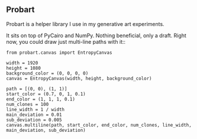 Probart
-------

Probart is a helper library I use in my generative art experiments.

It sits on top of PyCairo and NumPy. Nothing beneficial, only a
draft. Right now, you could draw just multi-line paths with it::

    from probart.canvas import EntropyCanvas
    
    width = 1920
    height = 1080
    background_color = (0, 0, 0, 0)
    canvas = EntropyCanvas(width, height, background_color)
    
    path = [(0, 0), (1, 1)]
    start_color = (0.7, 0, 1, 0.1)
    end_color = (1, 1, 1, 0.1)
    num_clones = 100
    line_width = 1 / width
    main_deviation = 0.01
    sub_deviation = 0.005
    canvas.multiline(path, start_color, end_color, num_clones, line_width, main_deviation, sub_deviation)
